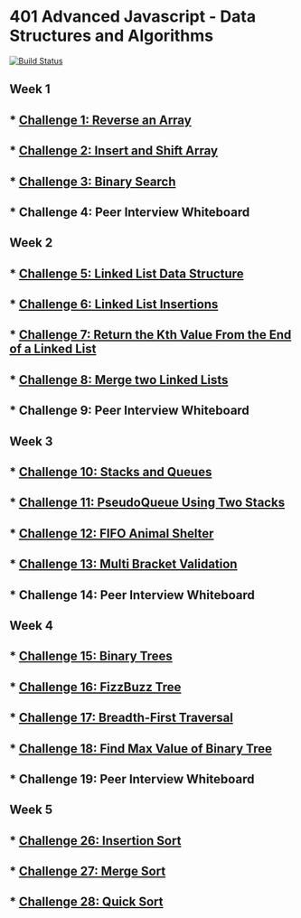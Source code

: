 # 401 Advanced Javascript - Data Structures and Algorithms

[![Build Status](https://travis-ci.org/colosrjones-401d4/data-structures-and-algorithms.svg?branch=master)](https://travis-ci.org/colosrjones-401d4/data-structures-and-algorithms)

## Week 1

## * [Challenge 1: Reverse an Array](https://github.com/colosrjones-401d4/data-structures-and-algorithms/tree/master/challenges/arrayReverse)
## * [Challenge 2: Insert and Shift Array](https://github.com/colosrjones-401d4/data-structures-and-algorithms/tree/master/challenges/arrayShift)
## * [Challenge 3: Binary Search](https://github.com/colosrjones-401d4/data-structures-and-algorithms/tree/master/challenges/arrayBinarySearch)
## * Challenge 4: Peer Interview Whiteboard 

## Week 2

## * [Challenge 5: Linked List Data Structure](https://github.com/colosrjones-401d4/data-structures-and-algorithms/tree/master/Data-Structures/linkedList)
## * [Challenge 6: Linked List Insertions](./readmes/ll_insertions.md)
## * [Challenge 7: Return the Kth Value From the End of a Linked List](https://github.com/colosrjones-401d4/data-structures-and-algorithms/tree/master/ll-kth-from-end)
## * [Challenge 8: Merge two Linked Lists](https://github.com/colosrjones-401d4/data-structures-and-algorithms/tree/master/llMerge)
## * Challenge 9: Peer Interview Whiteboard 

## Week 3

## * [Challenge 10: Stacks and Queues](https://github.com/colosrjones-401d4/data-structures-and-algorithms/tree/master/stacksAndQueues)
## * [Challenge 11: PseudoQueue Using Two Stacks](https://github.com/colosrjones-401d4/data-structures-and-algorithms/tree/master/queueWithStacks)
## * [Challenge 12: FIFO Animal Shelter](https://github.com/colosrjones-401d4/data-structures-and-algorithms/tree/master/challenges/fifoAnimalShelter)
## * [Challenge 13: Multi Bracket Validation](https://github.com/colosrjones-401d4/data-structures-and-algorithms/tree/master/challenges/multiBracketValidation)
## * Challenge 14: Peer Interview Whiteboard 

## Week 4

## * [Challenge 15: Binary Trees](https://github.com/colosrjones-401d4/data-structures-and-algorithms/tree/master/tree)
## * [Challenge 16: FizzBuzz Tree](https://github.com/colosrjones-401d4/data-structures-and-algorithms/tree/master/challenges/fizzBuzzTree)
## * [Challenge 17: Breadth-First Traversal](https://github.com/colosrjones-401d4/data-structures-and-algorithms/tree/master/challenges/breadth-first)
## * [Challenge 18: Find Max Value of Binary Tree](https://github.com/colosrjones-401d4/data-structures-and-algorithms/tree/master/challenges/find-maximum-binary-tree)
## * Challenge 19: Peer Interview Whiteboard 

## Week 5

## * [Challenge 26: Insertion Sort](https://github.com/colosrjones-401d4/data-structures-and-algorithms/tree/insertionsort/challenges/insertion-sort)

## * [Challenge 27: Merge Sort](https://github.com/colosrjones-401d4/data-structures-and-algorithms/tree/insertionsort/challenges/insertion-sort)

## * [Challenge 28: Quick Sort](https://github.com/colosrjones-401d4/data-structures-and-algorithms/tree/insertionsort/challenges/insertion-sort)


